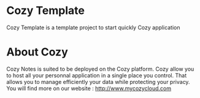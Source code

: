 # Cozy Template

Cozy Template is a template project to start quickly Cozy application


# About Cozy

Cozy Notes is suited to be deployed on the Cozy platform. Cozy allow you to 
host all your personnal application in a single place you control. 
That allows you to manage efficiently your data while protecting your privacy.
You will find more on our website : http://www.mycozycloud.com
